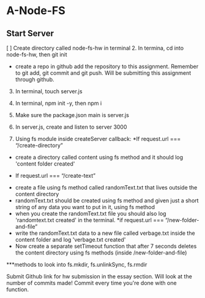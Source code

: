 # A-Node-FS

## Start Server
[ ] Create directory called node-fs-hw in terminal
2. In termina, cd into node-fs-hw, then git init
* create a repo in github add the repository to this assignment. Remember to git add, git commit and git push. Will be submitting this assignment through github.
3. In terminal, touch server.js
4. In terminal, npm init -y, then npm i
5. Make sure the package.json main is server.js
6. In server.js, create and listen to server 3000

7. Using fs module inside createServer callback:
*If request.url === “/create-directory”
- create a directory called content using fs method and it should log 'content folder created'
* If request.url === “/create-text”
- create a file using fs method called randomText.txt that lives outside the content directory
- randomText.txt should be created using fs method and given just a short string of any data you want to put in it, using fs method
- when you create the randomText.txt file you should also log 'randomtext.txt created' in the terminal.
*if request.url === “/new-folder-and-file”
- write the randomText.txt data to a new file called verbage.txt inside the content folder and log 'verbage.txt created'
- Now create a separate setTimeout function that after 7 seconds deletes the content directory using fs methods (inside /new-folder-and-file)


***methods to look into fs.mkdir, fs.unlinkSync, fs.rmdir


Submit Github link for hw submission in the essay section. Will look at the number of commits made! Commit every time you're done with one function.
















